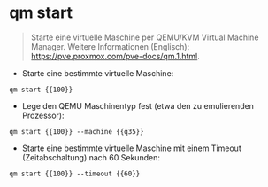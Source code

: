 # qm start

> Starte eine virtuelle Maschine per QEMU/KVM Virtual Machine Manager.
> Weitere Informationen (Englisch): <https://pve.proxmox.com/pve-docs/qm.1.html>.

- Starte eine bestimmte virtuelle Maschine:

`qm start {{100}}`

- Lege den QEMU Maschinentyp fest (etwa den zu emulierenden Prozessor):

`qm start {{100}} --machine {{q35}}`

- Starte eine bestimmte virtuelle Maschine mit einem Timeout (Zeitabschaltung) nach 60 Sekunden:

`qm start {{100}} --timeout {{60}}`
